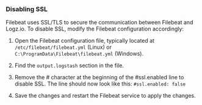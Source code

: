 ### Disabling SSL

Filebeat uses SSL/TLS to secure the communication between Filebeat and Logz.io. To disable SSL, modify the Filebeat configuration accordingly:

1. Open the Filebeat configuration file, typically located at `/etc/filebeat/filebeat.yml` (Linux) or `C:\ProgramData\Filebeat\filebeat.yml` (Windows).

2. Find the `output.logstash` section in the file.

3. Remove the # character at the beginning of the #ssl.enabled line to disable SSL. The line should now look like this: `#ssl.enabled: false`

4. Save the changes and restart the Filebeat service to apply the changes.